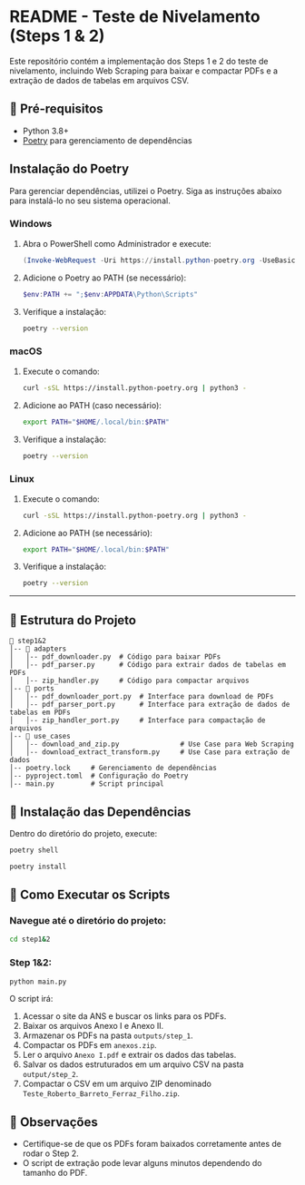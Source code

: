 # README - Teste de Nivelamento (Steps 1 & 2)

Este repositório contém a implementação dos Steps 1 e 2 do teste de nivelamento, incluindo Web Scraping para baixar e compactar PDFs e a extração de dados de tabelas em arquivos CSV.

## 📌 Pré-requisitos

- Python 3.8+
- [Poetry](https://python-poetry.org/) para gerenciamento de dependências

## **Instalação do Poetry**
Para gerenciar dependências, utilizei o Poetry. Siga as instruções abaixo para instalá-lo no seu sistema operacional.

### **Windows**
1. Abra o PowerShell como Administrador e execute:
   ```powershell
   (Invoke-WebRequest -Uri https://install.python-poetry.org -UseBasicParsing).Content | py -
   ```
2. Adicione o Poetry ao PATH (se necessário):
   ```powershell
   $env:PATH += ";$env:APPDATA\Python\Scripts"
   ```
3. Verifique a instalação:
   ```sh
   poetry --version
   ```

### **macOS**
1. Execute o comando:
   ```sh
   curl -sSL https://install.python-poetry.org | python3 -
   ```
2. Adicione ao PATH (caso necessário):
   ```sh
   export PATH="$HOME/.local/bin:$PATH"
   ```
3. Verifique a instalação:
   ```sh
   poetry --version
   ```

### **Linux**
1. Execute o comando:
   ```sh
   curl -sSL https://install.python-poetry.org | python3 -
   ```
2. Adicione ao PATH (se necessário):
   ```sh
   export PATH="$HOME/.local/bin:$PATH"
   ```
3. Verifique a instalação:
   ```sh
   poetry --version
   ```

---
## 📂 Estrutura do Projeto
```
📁 step1&2
│-- 📂 adapters
│   │-- pdf_downloader.py  # Código para baixar PDFs
│   │-- pdf_parser.py      # Código para extrair dados de tabelas em PDFs
│   │-- zip_handler.py     # Código para compactar arquivos
│-- 📂 ports
│   │-- pdf_downloader_port.py  # Interface para download de PDFs
│   │-- pdf_parser_port.py      # Interface para extração de dados de tabelas em PDFs
│   │-- zip_handler_port.py     # Interface para compactação de arquivos
│-- 📂 use_cases
│   │-- download_and_zip.py               # Use Case para Web Scraping
│   │-- download_extract_transform.py     # Use Case para extração de dados
│-- poetry.lock     # Gerenciamento de dependências
│-- pyproject.toml  # Configuração do Poetry
│-- main.py         # Script principal
```
## 🔧 Instalação das Dependências
Dentro do diretório do projeto, execute:

```bash
poetry shell
```

```bash
poetry install
```

## 🚀 Como Executar os Scripts

### Navegue até o diretório do projeto:
```bash
cd step1&2
```

### Step 1&2:
```bash
python main.py
```
O script irá:
1. Acessar o site da ANS e buscar os links para os PDFs.
2. Baixar os arquivos Anexo I e Anexo II.
3. Armazenar os PDFs na pasta `outputs/step_1`.
4. Compactar os PDFs em `anexos.zip`.
5. Ler o arquivo `Anexo I.pdf` e extrair os dados das tabelas.
6. Salvar os dados estruturados em um arquivo CSV na pasta `output/step_2`.
7. Compactar o CSV em um arquivo ZIP denominado `Teste_Roberto_Barreto_Ferraz_Filho.zip`.

## 📌 Observações
- Certifique-se de que os PDFs foram baixados corretamente antes de rodar o Step 2.
- O script de extração pode levar alguns minutos dependendo do tamanho do PDF.
